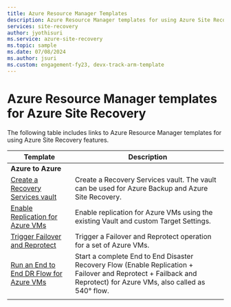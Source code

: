 ```yaml
---
title: Azure Resource Manager Templates
description: Azure Resource Manager templates for using Azure Site Recovery features.
services: site-recovery
author: jyothisuri
ms.service: azure-site-recovery
ms.topic: sample
ms.date: 07/08/2024
ms.author: jsuri
ms.custom: engagement-fy23, devx-track-arm-template
---
```


# Azure Resource Manager templates for Azure Site Recovery

The following table includes links to Azure Resource Manager templates for using Azure Site Recovery features.

| Template | Description |
|---|---|
|**Azure to Azure** | |
| [Create a Recovery Services vault](./quickstart-create-vault-template.md)| Create a Recovery Services vault. The vault can be used for Azure Backup and Azure Site Recovery. |
| [Enable Replication for Azure VMs](https://aka.ms/asr-arm-enable-replication) | Enable replication for Azure VMs using the existing Vault and custom Target Settings.|
| [Trigger Failover and Reprotect](https://aka.ms/asr-arm-failover-reprotect) | Trigger a Failover and Reprotect operation for a set of Azure VMs. |
| [Run an End to End DR Flow for Azure VMs](https://aka.ms/asr-arm-e2e-flow) | Start a complete End to End Disaster Recovery Flow (Enable Replication + Failover and Reprotect + Failback and Reprotect) for Azure VMs, also called as 540° flow.|
|   |   |
